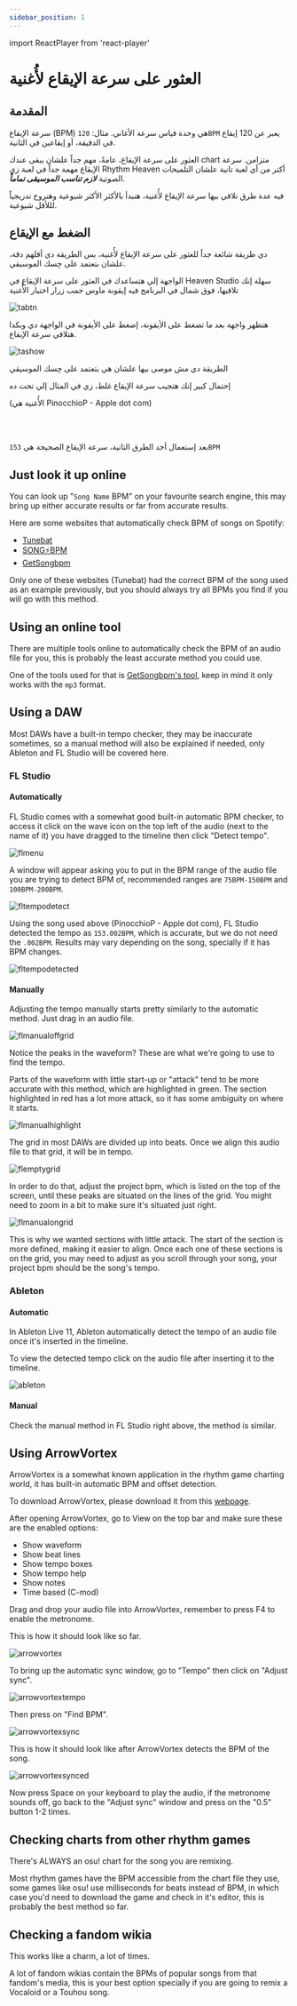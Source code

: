 ```yaml
---
sidebar_position: 1
---
```


import ReactPlayer from 'react-player'

# العثور على سرعة الإيقاع لأُغنية

## المقدمة

سرعة الإيقاع (BPM) هي وحدة قياس سرعة الأغاني. مثال: `120BPM` يعبر عن 120 إيقاع في الدقيقة، أو إيقاعين في الثانية.

العثور على سرعة الإيقاع، عامةً، مهم جداً علشان يبقى عندك chart متزامن. سرعة الإيقاع مهمة جداً في لعبة زي  Rhythm Heaven أكتر من أي لعبة تانية علشان التلميحات الصوتية ***لازم تناسب الموسيقى تماماً***.

فيه عدة طرق تلاقي بيها سرعة الإيقاع لأُغنية، هنبدأ بالأكثر الأكثر شيوعية وهنروح تدريجياً لللأقل شيوعية.

## الضغط مع الإيقاع

دي طريقة شائعة جداً للعثور على سرعة الإيقاع لأُغنية، بس الطريقة دي أقلهم دقة، علشان بتعتمد على حِسك الموسيقي.

الواجهة إلي هتساعدك في العثور على سرعة الإيقاع في Heaven Studio سهلة إنك تلاقيها، فوق شمال في البرنامج فيه إيقونة ماوس جمب زرار اختيار الأُغنية

![tabtn](/img/docs-tips/music/bpm/tapalongbutton.png)

هتظهر واجهة بعد ما تضغط على الأيقونة، إضغط على الأيقونة في الواجهة دي وبكدا هتلاقي سرعة الإيقاع.

![tashow](/img/docs-tips/music/bpm/tapalongshowcase.gif)

الطريقة دي مش موصى بيها علشان هي بتعتمد على حِسك الموسيقي

إحتمال كبير إنك هتجيب سرعة الإيقاع غلط، زي في المثال إلي تحت ده

(الأُغنية هي PinocchioP - Apple dot com)

<ReactPlayer controls url='/vid/bpm/tapalongwrong.mp4' />
<br></br>

بعد إستعمال أحد الطرق التانية، سرعة الإيقاع الصحيحة هي `153BPM`

<ReactPlayer controls url='/vid/bpm/correctbpm.mp4' />


## Just look it up online
You can look up "`Song Name` BPM" on your favourite search engine, this may bring up either accurate results or far from accurate results.

Here are some websites that automatically check BPM of songs on Spotify:

- [Tunebat](https://tunebat.com)
- [SONG⚡BPM](https://songbpm.com/)
- [GetSongbpm](https://getsongbpm.com/)

Only one of these websites (Tunebat) had the correct BPM of the song used as an example previously, but you should always try all BPMs you find if you will go with this method.

## Using an online tool
There are multiple tools online to automatically check the BPM of an audio file for you, this is probably the least accurate method you could use.

One of the tools used for that is [GetSongbpm's tool](https://getsongbpm.com/tools/audio), keep in mind it only works with the `mp3` format.


## Using a DAW
Most DAWs have a built-in tempo checker, they may be inaccurate sometimes, so a manual method will also be explained if needed, only Ableton and FL Studio will be covered here.

### FL Studio
#### Automatically
FL Studio comes with a somewhat good built-in automatic BPM checker, to access it click on the wave icon on the top left of the audio (next to the name of it) you have dragged to the timeline then click "Detect tempo".

![flmenu](/img/docs-tips/music/bpm/flmenu.png)

A window will appear asking you to put in the BPM range of the audio file you are trying to detect BPM of, recommended ranges are `75BPM-150BPM` and `100BPM-200BPM`.

![fltempodetect](/img/docs-tips/music/bpm/fltempodetect.png)

Using the song used above (PinocchioP - Apple dot com), FL Studio detected the tempo as `153.002BPM`, which is accurate, but we do not need the `.002BPM`.
Results may vary depending on the song, specially if it has BPM changes.

![fltempodetected](/img/docs-tips/music/bpm/fldetected.png)

#### Manually

Adjusting the tempo manually starts pretty similarly to the automatic method. Just drag in an audio file.

![flmanualoffgrid](/img/docs-tips/music/bpm/flmanualoffgrid.png)


Notice the peaks in the waveform? These are what we're going to use to find the tempo.

Parts of the waveform with little start-up or "attack" tend to be more accurate with this method, which are highlighted in green. The section highlighted in red has a lot more attack, so it has some ambiguity on where it starts.

![flmanualhighlight](/img/docs-tips/music/bpm/flmanualhighlight.png)


The grid in most DAWs are divided up into beats. Once we align this audio file to that grid, it will be in tempo.

![flemptygrid](/img/docs-tips/music/bpm/flemptygrid.png)

In order to do that, adjust the project bpm, which is listed on the top of the screen, until these peaks are situated on the lines of the grid. You might need to zoom in a bit to make sure it's situated just right.

![flmanualongrid](/img/docs-tips/music/bpm/flmanualongrid.png)

This is why we wanted sections with little attack. The start of the section is more defined, making it easier to align.
Once each one of these sections is on the grid, you may need to adjust as you scroll through your song, your project bpm should be
the song's tempo.

### Ableton
#### Automatic
In Ableton Live 11, Ableton automatically detect the tempo of an audio file once it's inserted in the timeline.

To view the detected tempo click on the audio file after inserting it to the timeline.

![ableton](/img/docs-tips/music/bpm/abletontempo.png)

#### Manual
Check the manual method in FL Studio right above, the method is similar.


## Using ArrowVortex
ArrowVortex is a somewhat known application in the rhythm game charting world, it has built-in automatic BPM and offset detection.

To download ArrowVortex, please download it from this [webpage](https://arrowvortex.ddrnl.com/index.html).

After opening ArrowVortex, go to View on the top bar and make sure these are the enabled options:

- Show waveform
- Show beat lines
- Show tempo boxes
- Show tempo help
- Show notes
- Time based (C-mod)

Drag and drop your audio file into ArrowVortex, remember to press F4 to enable the metronome.

This is how it should look like so far.

![arrowvortex](/img/docs-tips/music/bpm/arrowvortex.png)

To bring up the automatic sync window, go to "Tempo" then click on "Adjust sync".

![arrowvortextempo](/img/docs-tips/music/bpm/arrowvortextempo.png)

Then press on "Find BPM".

![arrowvortexsync](/img/docs-tips/music/bpm/arrowvortexsync.png)

This is how it should look like after ArrowVortex detects the BPM of the song.

![arrowvortexsynced](/img/docs-tips/music/bpm/arrowvortexsynced.png)

Now press Space on your keyboard to play the audio, if the metronome sounds off, go back to the "Adjust sync" window and press on the "0.5" button 1-2 times.


## Checking charts from other rhythm games
There's ALWAYS an osu! chart for the song you are remixing.

Most rhythm games have the BPM accessible from the chart file they use, some games like osu! use milliseconds for beats instead of BPM, in which case you'd need to download the game and check in it's editor, this is probably the best method so far.


## Checking a fandom wikia
This works like a charm, a lot of times.

A lot of fandom wikias contain the BPMs of popular songs from that fandom's media, this is your best option specially if you are going to remix a Vocaloid or a Touhou song.
